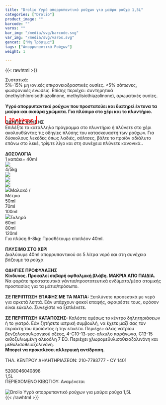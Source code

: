 ```yaml
---
title: "Drolio Υγρό απορρυπαντικό ρούχων για μαύρα ρούχα 1,5L"
categories: ["Drolio"]
product_image: ""
barcode: ""
varos: ""
bar_img: "/media/svg/barcode.svg"
var_img: "/media/svg/varos.svg"
gencat: ["Μη Τρόφιμα"]
tags: ["Απορρυπαντικά Ρούχων"]
weight: 1

---
```

{{< rawhtml >}}

<div class="sload166"><div class="product"><div id="sistatika">Συστατικά:</div><div class="alltext">5%-15% μη ιονικές επιφανειοδραστικές ουσίες. &lt;5% σάπωνες, φωσφονικές ενώσεις. Επίσης περιέχει: συντηρητικά (methylchloroisothiazolinone, methylisiothiazolinone), αρωματικές ουσίες.<br><br><strong>Υγρό απορρυπαντικό ρούχων που προστατεύει και διατηρεί έντονα τα μαύρα και σκούρα χρώματα. Για πλύσιμο στο χέρι και το πλυντήριο.</strong><br><b style="padding:4px 10px;color:red;border-bottom:2px solid red;border-left:2px solid red;border-right:2px solid red;position:relative;top:10px;border-radius:0 0 6px 6px">30 πλύσεις</b></div><div class="whead"><strong>ΟΔΗΓΙΕΣ ΧΡΗΣΗΣ</strong></div><div class="seee sp15">Επιλέξτε το κατάλληλο πρόγραμμα στο πλυντήριο ή πλύνετε στο χέρι ακολουθώντας τις οδηγίες πλύσης του κατασκευαστή των ρούχων. Για δύσκολους λεκέδες όπως λαδιές, σάλτσες, βάλτε το προϊόν αδιάλυτο επάνω στο λεκέ, τρίψτε λίγο και στη συνέχεια πλύνετε κανονικά..</div><div class="keno">&nbsp;</div><div class="wtab"><div class="whead"><strong>ΔΟΣΟΛΟΓΙΑ</strong></div><div class="wtab1"><div>1 καπάκι= 40ml</div><div><img src="/media/icons/mez2.svg"></div></div><div class="wtab2"><div>4/5kg</div><div><img src="/media/icons/blou1.png"></div><div><img src="/media/icons/blou2.png"></div><div><img src="/media/icons/blou3.png"></div></div><div class="wtab3"><div><img src="/media/icons/drop.png">Μαλακό / Μέτριο</div><div>50ml</div><div>70ml</div><div>100ml</div></div><div class="wtab3"><div><img src="/media/icons/drop.png">Σκληρό</div><div>60ml</div><div>80ml</div><div>120ml</div></div><div class="whead">Για πλύση 6-8kg: Προσθέτουμε επιπλέον 40ml.</div></div><div class="keno">&nbsp;</div><div class="sored stfff stcenter sp1015"><strong>ΠΛΥΣΙΜO ΣΤO ΧΕΡΙ</strong></div><div class="seee sp15 stcenter">Διαλύουμε 40ml απορρυπαντικού σε 5 λίτρα νερό και στη συνέχεια βάζουμε τα ρούχα</div><div class="keno">&nbsp;</div><div class="sred sp1015 stcenter"><strong>ΟΔΗΓΙΕΣ ΠΡΟΦΥΛΑΞΗΣ</strong></div><div class="all2"><strong>Κίνδυνος. Προκαλεί σοβαρή οφθαλμική βλάβη. ΜΑΚΡΙΑ ΑΠΟ ΠΑΙΔΙΑ.<br></strong>Να φοράτε προστατευτικά γάντια/προστατευτικά ενδύματα/μέσα ατομικής προστασίας για τα μάτια/πρόσωπο.<br><br><strong>ΣΕ ΠΕΡΙΠΤΩΣΗ ΕΠΑΦΗΣ ΜΕ ΤΑ ΜΑΤΙΑ:</strong> Ξεπλύνετε προσεκτικά με νερό για αρκετά λεπτά. Εάν υπάρχουν φακοί επαφής, αφαιρέστε τους, εφόσον είναι εύκολο. Συνεχίστε να ξεπλένετε.<br><br><strong>ΣΕ ΠΕΡΙΠΤΩΣΗ ΚΑΤΑΠΟΣΗΣ:</strong> Καλέστε αμέσως το κέντρο δηλητηριάσεων ή το γιατρό. Εάν ζητήσετε ιατρική συμβουλή, να έχετε μαζί σας τον περιέκτη του προϊόντος ή την ετικέτα. Περιέχει: άλας νατρίου βενζολοσουλφονικού οξέος, 4-C10-13-sec-αλκυλο παράγωγα, C13-15 αιθοξυλιωμένη αλκοόλη 7 EO. Περιέχει χλωρομεθυλισοθειαζολινόνη και μεθυλισοθειαζολινόνη.<br><strong>Μπορεί να προκαλέσει αλλεργική αντίδραση.&nbsp;<br></strong><br>ΤΗΛ. ΚΕΝΤΡΟΥ ΔΗΛΗΤΗΡΙΑΣΕΩΝ: 210-7793777 - CY 1401<br><br><img src="/media/icons/danger1.png" style="max-width:199px;display:flex;margin:auto" alt=""></div><div class="keno"></div><div id="barcode"><div id="barimage1"></div><span id="bartext">5208046040898</span></div><div id="varos"><div id="varosimage1"></div><span id="varostext">1,5L</span></div><div id="kivotio">ΠΕΡΙΕΧΟΜΕΝΟ ΚΙΒΩΤΙΟΥ:&nbsp;Αναμένεται</div><style>.wtab2 div,.wtab3 div{width:25%}</style><br><div class="pimg"><img alt="Drolio Υγρό απορρυπαντικό ρούχων για μαύρα ρούχα 1,5L" title="Drolio Υγρό απορρυπαντικό ρούχων για μαύρα ρούχα 1,5L" src="/media/images/drolio-ygro-aporrypantiko-rouxwn-gia-maura-rouxa-1.5l.jpg"></div></div></div>
{{< /rawhtml >}}


